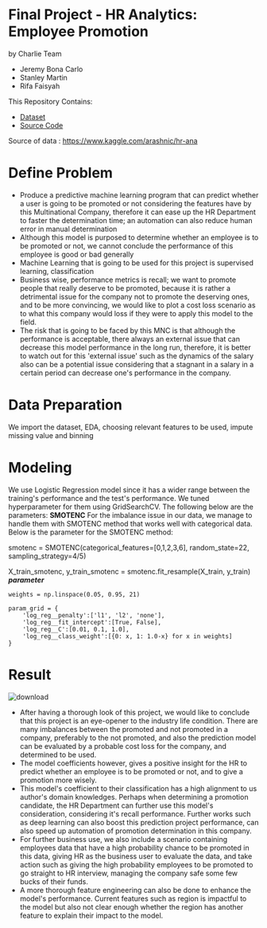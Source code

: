 # Final Project - HR Analytics: Employee Promotion
by Charlie Team
- Jeremy Bona Carlo
- Stanley Martin
- Rifa Faisyah

This Repository Contains:
- [Dataset](https://github.com/PurwadhikaDev/CharlieTeam_JC_DS_FT_BSD_JKT_14_FinalProject/blob/main/train_emp_prom.csv)
- [Source Code](https://github.com/PurwadhikaDev/CharlieTeam_JC_DS_FT_BSD_JKT_14_FinalProject/blob/main/Charlie_Team_HR_Analytics_Employee_Promotion.ipynb)

Source of data : https://www.kaggle.com/arashnic/hr-ana

# Define Problem
- Produce a predictive machine learning program that can predict whether a user is going to be promoted or not considering the features have by this Multinational Company, therefore it can ease up the HR Department to faster the determination time; an automation can also reduce human error in manual determination
- Although this model is purposed to determine whether an employee is to be promoted or not, we cannot conclude the performance of this employee is good or bad generally
- Machine Learning that is going to be used for this project is supervised learning, classification
- Business wise, performance metrics is recall; we want to promote people that really deserve to be promoted, because it is rather a detrimental issue for the company not to promote the deserving ones, and to be more convincing, we would like to plot a cost loss scenario as to what this company would loss if they were to apply this model to the field.
- The risk that is going to be faced by this MNC is that although the performance is acceptable, there always an external issue that can decrease this model performance in the long run, therefore, it is better to watch out for this 'external issue' such as the dynamics of the salary also can be a potential issue considering that a stagnant in a salary in a certain period can decrease one's performance in the company.

# Data Preparation
We import the dataset, EDA, choosing relevant features to be used, impute missing value and binning

# Modeling
We use Logistic Regression model since it has a wider range between the training's performance and the test's performance. We tuned hyperparameter for them using GridSearchCV. The following below are the parameters:
**SMOTENC**
For the imbalance issue in our data, we manage to handle them with SMOTENC method that works well with categorical data. Below is the parameter for the SMOTENC method:

smotenc = SMOTENC(categorical_features=[0,1,2,3,6], random_state=22, sampling_strategy=4/5)

X_train_smotenc, y_train_smotenc = smotenc.fit_resample(X_train, y_train)
**_parameter_**
```
weights = np.linspace(0.05, 0.95, 21)

param_grid = {
    'log_reg__penalty':['l1', 'l2', 'none'],
    'log_reg__fit_intercept':[True, False],
    'log_reg__C':[0.01, 0.1, 1.0],
    'log_reg__class_weight':[{0: x, 1: 1.0-x} for x in weights]
}
```

# Result
![download](https://user-images.githubusercontent.com/87014423/143854789-2e505435-414d-4cce-bd7c-9b63032c7fd9.png)
- After having a thorough look of this project, we would like to conclude that this project is an eye-opener to the industry life condition. There are many imbalances between the promoted and not promoted in a company, preferably to the not promoted, and also the prediction model can be evaluated by a probable cost loss for the company, and determined to be used.
- The model coefficients however, gives a positive insight for the HR to predict whether an employee is to be promoted or not, and to give a promotion more wisely.
- This model's coefficient to their classification has a high alignment to us author's domain knowledges. Perhaps when determining a promotion candidate, the HR Department can further use this model's consideration, considering it's recall performance. Further works such as deep learning can also boost this prediction project performance, can also speed up automation of promotion determination in this company.
- For further business use, we also include a scenario containing employees data that have a high probability chance to be promoted in this data, giving HR as the business user to evaluate the data, and take action such as giving the high probability employees to be promoted to go straight to HR interview, managing the company safe some few bucks of their funds.
- A more thorough feature engineering can also be done to enhance the model's performance. Current features such as region is impactful to the model but also not clear enough whether the region has another feature to explain their impact to the model.
